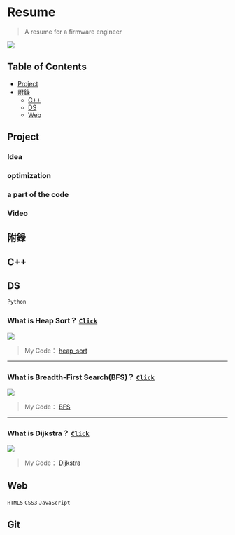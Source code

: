 # Resume
> A resume for a firmware engineer

![](https://miro.medium.com/max/1000/1*q0oHsN6JNQWt2amY5hagGw.gif)


## Table of Contents
- [Project](#project)
- [附錄](#附錄)
  - [C++]()
  - [DS](#ds)
  - [Web](#web)

## Project

### Idea
### optimization
### a part of the code
### Video

## 附錄

## C++

## DS
`Python`

### What is Heap Sort？ [`Click`](https://en.wikipedia.org/wiki/Heapsort)
![](https://upload.wikimedia.org/wikipedia/commons/f/fe/Heap_sort_example.gif)
> My Code： [heap_sort](https://github.com/KID16Studio/resume/blob/main/DS/heap_sort_05131011.py)
---
### What is Breadth-First Search(BFS)？ [`Click`](https://en.wikipedia.org/wiki/Breadth-first_search)
![](https://upload.wikimedia.org/wikipedia/commons/5/5d/Breadth-First-Search-Algorithm.gif)
> My Code： [BFS](https://github.com/KID16Studio/resume/blob/main/DS/BFS_05131011.py)
---
### What is Dijkstra？ [`Click`](https://zh.wikipedia.org/zh-tw/%E6%88%B4%E5%85%8B%E6%96%AF%E7%89%B9%E6%8B%89%E7%AE%97%E6%B3%95)
![](https://i.makeagif.com/media/1-06-2021/1LMJQ-.gif)
> My Code： [Dijkstra](https://github.com/KID16Studio/resume/blob/main/DS/Dijkstra_05131011.py)

## Web
`HTML5` `CSS3` `JavaScript`

## Git









